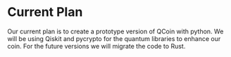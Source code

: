 # Current Plan
Our current plan is to create a prototype version of QCoin with python. We will be using Qiskit and pycrypto for the quantum libraries to enhance our coin.
For the future versions we will migrate the code to Rust.
